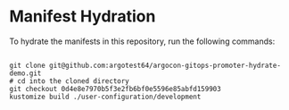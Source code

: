
# Manifest Hydration

To hydrate the manifests in this repository, run the following commands:

```shell

git clone git@github.com:argotest64/argocon-gitops-promoter-hydrate-demo.git
# cd into the cloned directory
git checkout 0d4e8e7970b5f3e2fb6bf0e5596e85abfd159903
kustomize build ./user-configuration/development
```